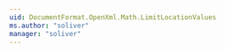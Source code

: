 ```yaml
---
uid: DocumentFormat.OpenXml.Math.LimitLocationValues
ms.author: "soliver"
manager: "soliver"
---
```

